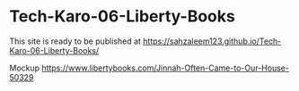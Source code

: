# Tech-Karo-06-Liberty-Books
This site is ready to be published at https://sahzaleem123.github.io/Tech-Karo-06-Liberty-Books/

Mockup https://www.libertybooks.com/Jinnah-Often-Came-to-Our-House-50329
